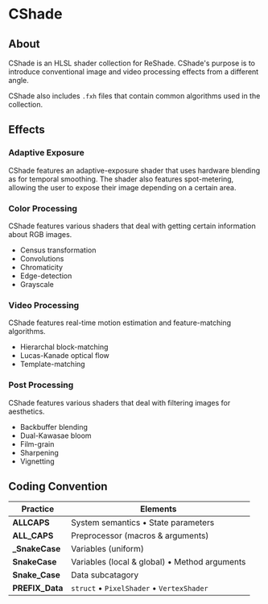 
# CShade

## About

CShade is an HLSL shader collection for ReShade. CShade's purpose is to introduce conventional image and video processing effects from a different angle.

CShade also includes `.fxh` files that contain common algorithms used in the collection.

## Effects

### Adaptive Exposure

CShade features an adaptive-exposure shader that uses hardware blending as for temporal smoothing. The shader also features spot-metering, allowing the user to expose their image depending on a certain area.

### Color Processing

CShade features various shaders that deal with getting certain information about RGB images.

- Census transformation
- Convolutions
- Chromaticity
- Edge-detection
- Grayscale

### Video Processing

CShade features real-time motion estimation and feature-matching algorithms.

- Hierarchal block-matching
- Lucas-Kanade optical flow
- Template-matching

### Post Processing

CShade features various shaders that deal with filtering images for aesthetics.

- Backbuffer blending
- Dual-Kawasae bloom
- Film-grain
- Sharpening
- Vignetting

## Coding Convention

Practice | Elements
-------- | --------
**ALLCAPS** | System semantics • State parameters
**ALL_CAPS** | Preprocessor (macros & arguments)
**_SnakeCase** | Variables (uniform)
**SnakeCase** | Variables (local & global) • Method arguments
**Snake_Case** | Data subcatagory
**PREFIX_Data** | `struct` • `PixelShader` • `VertexShader`
